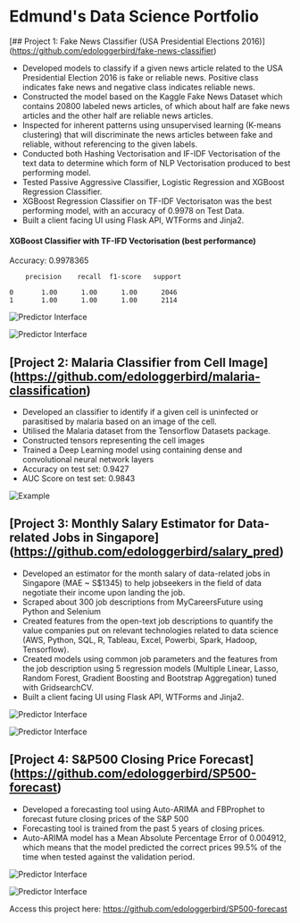 # Edmund's Data Science Portfolio



 
[## Project 1: Fake News Classifier (USA Presidential Elections 2016)] (https://github.com/edologgerbird/fake-news-classifier)

- Developed models to classify if a given news article related to the USA Presidential Election 2016 is fake or reliable news. Positive class indicates fake news and negative class indicates reliable news.
- Constructed the model based on the Kaggle Fake News Dataset which contains 20800 labeled news articles, of which about half are fake news articles and the other half are reliable news articles.
- Inspected for inherent patterns using unsupervised learning (K-means clustering) that will discriminate the news articles between fake and reliable, without referencing to the given labels.
- Conducted both Hashing Vectorisation and IF-IDF Vectorisation of the text data to determine which form of NLP Vectorisation produced to best performing model.
- Tested Passive Aggressive Classifier, Logistic Regression and XGBoost Regression Classifier. 
- XGBoost Regression Classifier on TF-IDF Vectorisaton was the best performing model, with an accuracy of 0.9978 on Test Data.
 - Built a client facing UI using Flask API, WTForms and Jinja2. 

#### XGBoost Classifier with TF-IFD Vectorisation (best performance)

Accuracy: 0.9978365

        precision    recall  f1-score   support

    0       1.00      1.00      1.00      2046
    1       1.00      1.00      1.00      2114


![Predictor Interface](assets/fake-news-form1.png "Predictor Interface")


![Predictor Interface](assets/fake-news-form2.png "Predictor Interface")



## [Project 2: Malaria Classifier from Cell Image] (https://github.com/edologgerbird/malaria-classification)

- Developed an classifier to identify if a given cell is uninfected or parasitised by malaria based on an image of the cell.
- Utilised the Malaria dataset from the Tensorflow Datasets package.
- Constructed tensors representing the cell images
- Trained a Deep Learning model using containing dense and convolutional neural network layers
- Accuracy on test set: 0.9427
- AUC Score on test set: 0.9843

![Example](assets/malaria-examples.png "Example")




## [Project 3: Monthly Salary Estimator for Data-related Jobs in Singapore] (https://github.com/edologgerbird/salary_pred)

- Developed an estimator for the month salary of data-related jobs in Singapore (MAE ~ S$1345) to help jobseekers in the field of data negotiate their income upon landing the job.
- Scraped about 300 job descriptions from MyCareersFuture using Python and Selenium
- Created features from the open-text job descriptions to quantify the value companies put on relevant technologies related to data science (AWS, Python, SQL, R, Tableau, Excel, Powerbi, Spark, Hadoop, Tensorflow).
- Created models using common job parameters and the features from the job description using 5 regression models (Multiple Linear, Lasso, Random Forest, Gradient Boosting and Bootstrap Aggregation) tuned with GridsearchCV.
- Built a client facing UI using Flask API, WTForms and Jinja2.

![Predictor Interface](assets/salary-pred1.png "Predictor Interface")

![Predictor Interface](assets/salary-pred2.png "Predictor Interface")


## [Project 4: S&P500 Closing Price Forecast] (https://github.com/edologgerbird/SP500-forecast)

- Developed a forecasting tool using Auto-ARIMA and FBProphet to forecast future closing prices of the S&P 500 
- Forecasting tool is trained from the past 5 years of closing prices.
- Auto-ARIMA model has a Mean Absolute Percentage Error of 0.004912, which means that the model predicted the correct prices 99.5% of the time when tested against the validation period.

![Predictor Interface](assets/sp-forecast-screenshot0.png "Predictor Interface")

![Predictor Interface](assets/sp-forecast-screenshot1.png "Predictor Interface")



Access this project here: https://github.com/edologgerbird/SP500-forecast
